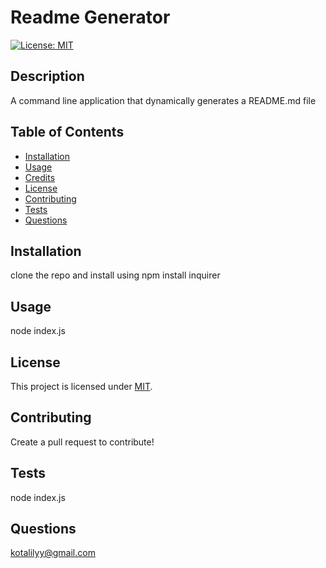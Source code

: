 # Readme Generator

[![License: MIT](https://img.shields.io/badge/License-MIT-yellow.svg)](https://opensource.org/licenses/MIT)

## Description

A command line application that dynamically generates a README.md file

## Table of Contents 

- [Installation](#installation)
- [Usage](#usage)
- [Credits](#credits)
- [License](#license)
- [Contributing](#contributing)
- [Tests](#tests)
- [Questions](#questions)

## Installation 

clone the repo and install using npm install inquirer

## Usage 

node index.js

## License  

This project is licensed under [MIT](https://opensource.org/licenses/MIT). 

## Contributing

Create a pull request to contribute!

## Tests

node index.js

## Questions

kotalilyy@gmail.com

